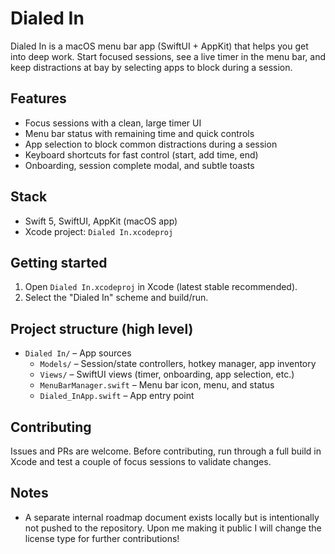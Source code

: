 # Dialed In

Dialed In is a macOS menu bar app (SwiftUI + AppKit) that helps you get into deep work. Start focused sessions, see a live timer in the menu bar, and keep distractions at bay by selecting apps to block during a session.

## Features
- Focus sessions with a clean, large timer UI
- Menu bar status with remaining time and quick controls
- App selection to block common distractions during a session
- Keyboard shortcuts for fast control (start, add time, end)
- Onboarding, session complete modal, and subtle toasts

## Stack
- Swift 5, SwiftUI, AppKit (macOS app)
- Xcode project: `Dialed In.xcodeproj`

## Getting started
1. Open `Dialed In.xcodeproj` in Xcode (latest stable recommended).
2. Select the "Dialed In" scheme and build/run.

## Project structure (high level)
- `Dialed In/` – App sources
  - `Models/` – Session/state controllers, hotkey manager, app inventory
  - `Views/` – SwiftUI views (timer, onboarding, app selection, etc.)
  - `MenuBarManager.swift` – Menu bar icon, menu, and status
  - `Dialed_InApp.swift` – App entry point

## Contributing
Issues and PRs are welcome. Before contributing, run through a full build in Xcode and test a couple of focus sessions to validate changes.

## Notes
- A separate internal roadmap document exists locally but is intentionally not pushed to the repository. Upon me making it public I will change the license type for further contributions!
